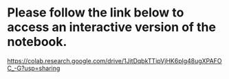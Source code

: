 # Please follow the link below to access an interactive version of the notebook.

https://colab.research.google.com/drive/1JitDqbkTTipVjHK6plg48ugXPAFOC_-G?usp=sharing

